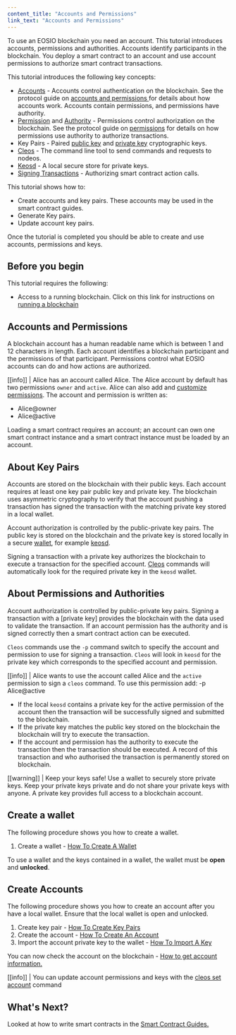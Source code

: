 ```yaml
---
content_title: "Accounts and Permissions"
link_text: "Accounts and Permissions"
---
```


To use an EOSIO blockchain you need an account. This tutorial introduces accounts, permissions and authorities. Accounts identify participants in the blockchain. You deploy a smart contract to an account and use account permissions to authorize smart contract transactions.

This tutorial introduces the following key concepts:
* [Accounts](../../../glossary/index#account) - Accounts control authentication on the blockchain. See the protocol guide on [accounts and permissions ](../../60_protocol-guides/40_accounts_and_permissions/#2-accounts) for details about how accounts work. Accounts contain permissions, and permissions have authority.  
* [Permission](../../../glossary/index/#permission) and [Authority](../../../glossary/index/#authority) - Permissions control authorization on the blockchain. See the protocol guide on [permissions](../../60_protocol-guides/60_protocol-guides/40_accounts_and_permissions/#3-permissions) for details on how permissions use authority to authorize transactions. 
* Key Pairs  - Paired [public key](../../../glossary/index/#public-key) and [private key](../../../glossary/index/#private-key) cryptographic keys.
* [Cleos](../../../glossary/index#cleos) - The command line tool to send commands and requests to nodeos.
* [Keosd](../../../glossary/index#keosd) - A local secure store for private keys.
* [Signing Transactions](../../60_protocol-guides/20_transactions_protocol/#22-signed-transaction-instance) - Authorizing smart contract action calls.

 This tutorial shows how to:
* Create accounts and key pairs. These accounts may be used in the smart contract guides.
* Generate Key pairs.
* Update account key pairs.

Once the tutorial is completed you should be able to create and use accounts, permissions and keys.

## Before you begin

This tutorial requires the following:
* Access to a running blockchain. Click on this link for instructions on [running a blockchain](10_running-a-blockchain.md)

## Accounts and Permissions

A blockchain account has a human readable name which is between 1 and 12 characters in length. Each account identifies a blockchain participant and the permissions of that participant. Permissions control what EOSIO accounts can do and how actions are authorized.

[[info]]
| Alice has an account called Alice. The Alice account by default has two permissions `owner` and `active`. Alice can also add and [customize permissions](../../60_protocol-guides/40_accounts_and_permissions/#341-custom-permissions). 
The account and permission is written as:
* Alice@owner
* Alice@active

Loading a smart contract requires an account; an account can own one smart contract instance and a smart contract instance must be loaded by an account.

## About Key Pairs

Accounts are stored on the blockchain with their public keys. Each account requires at least one key pair public key and private key. The blockchain uses asymmetric cryptography to verify that the account pushing a transaction has signed the transaction with the matching private key stored in a local wallet.
 
Account authorization is controlled by the public-private key pairs. The public key is stored on the blockchain and the private key is stored locally in a secure [wallet](../../../glossary/index/#wallet), for example [keosd](../../../glossary/index#keosd). 

Signing a transaction with a private key authorizes the blockchain to execute a transaction for the specified account. [Cleos](../../../glossary/index#cleos) commands will automatically look for the required private key in the `keosd` wallet. 

## About Permissions and Authorities

Account authorization is controlled by public-private key pairs. Signing a transaction with a [private key] provides the blockchain with the data used to validate the transaction. If an account permission has the authority and is signed correctly then a smart contract action can be executed. 

`Cleos` commands use the `-p` command switch to specify the account and permission to use for signing a transaction. `Cleos` will look in `keosd` for the private key which corresponds to the specified account and permission.

[[info]]
| Alice wants to use the account called Alice and the `active` permission to sign a `cleos` command. To use this permission add:
-p Alice@active

* If the local `keosd` contains a private key for the active permission of the account then the transaction will be successfully signed and submitted to the blockchain.
* If the private key matches the public key stored on the blockchain the blockchain will try to execute the transaction.
* If the account and permission has the authority to execute the transaction then the transaction should be executed. A record of this transaction and who authorised the transaction is permanently stored on blockchain.

[[warning]]
| Keep your keys safe! Use a wallet to securely store private keys. Keep your private keys private and do not share your private keys with anyone. A private key provides full access to a blockchain account.

## Create a wallet
The following procedure shows you how to create a wallet. 

1. Create a wallet - [How To Create A Wallet](https://developers.eos.io/manuals/eos/latest/cleos/how-to-guides/how-to-create-a-wallet)

To use a wallet and the keys contained in a wallet, the wallet must be **open** and **unlocked**.

## Create Accounts

The following procedure shows you how to create an account after you have a local wallet. Ensure that the local wallet is open and unlocked.

1. Create key pair - [How To Create Key Pairs](https://developers.eos.io/manuals/eos/latest/cleos/how-to-guides/how-to-create-key-pairs)
2. Create the account - [How To Create An Account](https://developers.eos.io/manuals/eos/latest/cleos/how-to-guides/how-to-create-an-account)
3. Import the account private key to the wallet - [How To Import A Key](https://developers.eos.io/manuals/eos/latest/cleos/how-to-guides/how-to-import-a-key)
 
You can now check the account on the blockchain - [How to get account information.](https://developers.eos.io/manuals/eos/latest/cleos/how-to-guides/how-to-get-account-information) 

[[info]]
| You can update account permissions and keys with the [cleos set account](https://developers.eos.io/manuals/eos/latest/cleos/command-reference/set/set-account) command

## What's Next?

Looked at how to write smart contracts in the [Smart Contract Guides.](../40_smart-contract-guides/index.md)